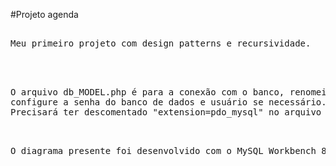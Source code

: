#Projeto agenda
<pre>

Meu primeiro projeto com design patterns e recursividade.


</pre>

<pre>

O arquivo db_MODEL.php é para a conexão com o banco, renomeie-o para db.php.
configure a senha do banco de dados e usuário se necessário.
Precisará ter descomentado "extension=pdo_mysql" no arquivo php.ini.

</pre>

<pre>

O diagrama presente foi desenvolvido com o MySQL Workbench 8.
</pre>
